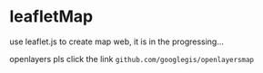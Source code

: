 # leafletMap
use leaflet.js to create map web, it is in the progressing...

openlayers pls click the link `github.com/googlegis/openlayersmap` 
